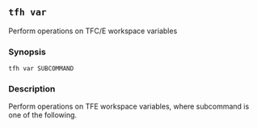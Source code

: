 ## `tfh var`

Perform operations on TFC/E workspace variables

### Synopsis

    tfh var SUBCOMMAND

### Description

Perform operations on TFE workspace variables, where subcommand is one of the following.

